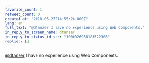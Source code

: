 ```yaml
---
favorite_count: 1
retweet_count: 0
created_at: "2018-05-25T14:55:28.000Z"
lang: en
full_text: "@dtanzer I have no experience using Web Components."
in_reply_to_screen_name: dtanzer
in_reply_to_status_id_str: "1000026958183522306"
replies: []
---
```


[@dtanzer](https://twitter.com/dtanzer) I have no experience using Web
Components.
